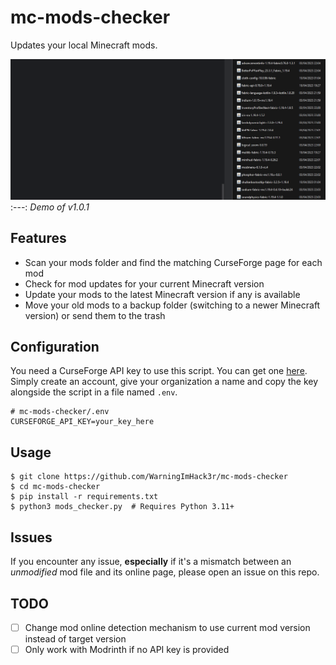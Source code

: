 # mc-mods-checker

Updates your local Minecraft mods.

![Demo](demo/demo.gif)
:---:
*Demo of v1.0.1*

## Features

- Scan your mods folder and find the matching CurseForge page for each mod
- Check for mod updates for your current Minecraft version
- Update your mods to the latest Minecraft version if any is available
- Move your old mods to a backup folder (switching to a newer Minecraft version) or send them to the trash

## Configuration

You need a CurseForge API key to use this script. You can get one [here](https://console.curseforge.com/#/api-keys). Simply create an account, give your organization a name and copy the key alongside the script in a file named `.env`.

```
# mc-mods-checker/.env
CURSEFORGE_API_KEY=your_key_here
```

## Usage

```shell
$ git clone https://github.com/WarningImHack3r/mc-mods-checker
$ cd mc-mods-checker
$ pip install -r requirements.txt
$ python3 mods_checker.py  # Requires Python 3.11+
```

## Issues

If you encounter any issue, **especially** if it's a mismatch between an _unmodified_ mod file and its online page, please open an issue on this repo.

## TODO
- [ ] Change mod online detection mechanism to use current mod version instead of target version
- [ ] Only work with Modrinth if no API key is provided

